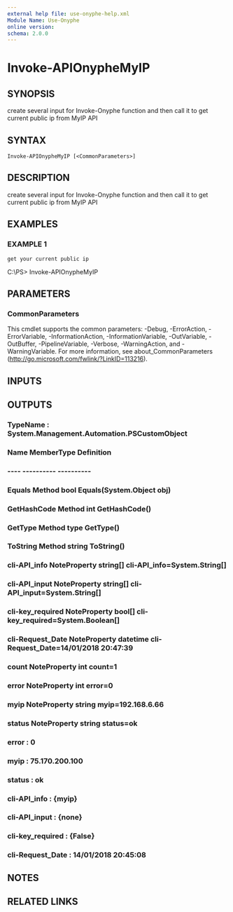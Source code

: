```yaml
---
external help file: use-onyphe-help.xml
Module Name: Use-Onyphe
online version:
schema: 2.0.0
---
```


# Invoke-APIOnypheMyIP

## SYNOPSIS
create several input for Invoke-Onyphe function and then call it to get current public ip from MyIP API

## SYNTAX

```
Invoke-APIOnypheMyIP [<CommonParameters>]
```

## DESCRIPTION
create several input for Invoke-Onyphe function and then call it to get current public ip from MyIP API

## EXAMPLES

### EXAMPLE 1
```
get your current public ip
```

C:\PS\> Invoke-APIOnypheMyIP

## PARAMETERS

### CommonParameters
This cmdlet supports the common parameters: -Debug, -ErrorAction, -ErrorVariable, -InformationAction, -InformationVariable, -OutVariable, -OutBuffer, -PipelineVariable, -Verbose, -WarningAction, and -WarningVariable. For more information, see about_CommonParameters (http://go.microsoft.com/fwlink/?LinkID=113216).

## INPUTS

## OUTPUTS

### TypeName : System.Management.Automation.PSCustomObject
### Name             MemberType   Definition
### ----             ----------   ----------
### Equals           Method       bool Equals(System.Object obj)
### GetHashCode      Method       int GetHashCode()
### GetType          Method       type GetType()
### ToString         Method       string ToString()
### cli-API_info     NoteProperty string[] cli-API_info=System.String[]
### cli-API_input    NoteProperty string[] cli-API_input=System.String[]
### cli-key_required NoteProperty bool[] cli-key_required=System.Boolean[]
### cli-Request_Date NoteProperty datetime cli-Request_Date=14/01/2018 20:47:39
### count            NoteProperty int count=1
### error            NoteProperty int error=0
### myip             NoteProperty string myip=192.168.6.66
### status           NoteProperty string status=ok
### error            : 0
### myip             : 75.170.200.100
### status           : ok
### cli-API_info     : {myip}
### cli-API_input    : {none}
### cli-key_required : {False}
### cli-Request_Date : 14/01/2018 20:45:08
## NOTES

## RELATED LINKS
